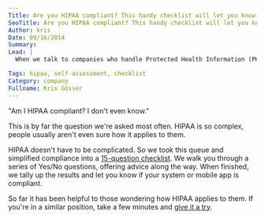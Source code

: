 ```yaml
---
Title: Are you HIPAA compliant? This handy checklist will let you know
SeoTitle: Are you HIPAA compliant? This handy checklist will let you know
Author: kris
Date: 09/16/2014
Summary: 
Lead: |
  When we talk to companies who handle Protected Health Information (PHI), often the first topic of discussion is simply understanding what it takes to be HIPAA compliant.

Tags: hipaa, self-assessment, checklist
Category: company
Fullname: Kris Gösser
---
```

"Am I HIPAA compliant? I don't even know."

This is by far the question we're asked most often. HIPAA is so complex, people usually aren't even sure how it applies to them.

HIPAA doesn't have to be complicated. So we took this queue and simplified compliance into a [15-question checklist](https://catalyze.io/hipaa-self-assessment-checklist). We walk you through a series of Yes/No questions, offering advice along the way. When finished, we tally up the results and let you know if your system or mobile app is compliant.

So far it has been helpful to those wondering how HIPAA applies to them. If you're in a similar position, take a few minutes and [give it a try](https://catalyze.io/hipaa-self-assessment-checklist).

